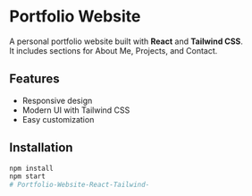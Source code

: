 # Portfolio Website

A personal portfolio website built with **React** and **Tailwind CSS**.  
It includes sections for About Me, Projects, and Contact.

## Features
- Responsive design
- Modern UI with Tailwind CSS
- Easy customization

## Installation
```bash
npm install
npm start
# Portfolio-Website-React-Tailwind-
